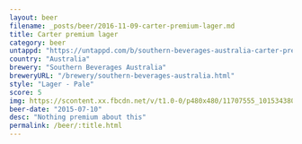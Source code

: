 ```yaml
---
layout: beer
filename: _posts/beer/2016-11-09-carter-premium-lager.md
title: Carter premium lager
category: beer
untappd: "https://untappd.com/b/southern-beverages-australia-carter-premium-lager/73167"
country: "Australia"
brewery: "Southern Beverages Australia"
breweryURL: "/brewery/southern-beverages-australia.html"
style: "Lager - Pale"
score: 5
img: https://scontent.xx.fbcdn.net/v/t1.0-0/p480x480/11707555_10153438038703745_5816121848155003948_n.jpg?oh=c53748b84974b07998d1172448c5c6ce&oe=59E69745
beer-date: "2015-07-10"
desc: "Nothing premium about this"
permalink: /beer/:title.html
---
```

